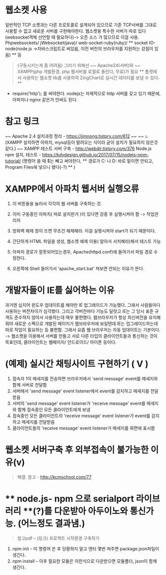 ﻿# 웹소켓 사용

일반적인 TCP 소켓과는 다른 프로토콜로 설계되어 있으므로 기존 TCP서버를 그대로 사용할 수 없고 새로운 서버를 구현해야한다.
웹소켓용 특수한 서버가 따로 있다 (websocket객체 선언할 때 필요하다)-> 오픈 소스 가 많으므로 이걸 사용.
Phpwebsockets/ jWebsocket(java)/ web-socket-ruby(ruby)/ ** socket IO-node(node.js ->자바스크립트로 써있음, 이전 버전의 브라우저를 지원하는 강점이 있음) ** 등
>	(구동시키는게 좀 어려움)
그러기 위해선 ~~ Apache24(서버)와 ~~ XAMPP(php 개발환경, php 웹서버를 로컬로 돌린다, 무료)가 필요
** 톰캣에서 사용하는 웹소켓 lib를 사용하여 ZingChart로 실시간 데이터를 보낼 수 있다. **
- require('http'); 를 써야한다. nodejs는 자체적으로 http 서버를 갖고 있기 때문에, 아파치나 nginx 같은거 안써도 된다. 

# 참고 링크
~~ Apache 2.4 설치과정 정리 - https://jimnong.tistory.com/612 ~~ 
~~ ㄴ(XAMPP 설치하면 아파치, mysql등이 딸려오는 식이라 굳이 설치가 필요하지 않은것같다.) ~~
XAMPP 테스트 서버 구축 - http://webdir.tistory.com/376
Node.js npm 설치, 테스트 - https://kdydesign.github.io/2017/07/15/nodejs-npm-tutorial/ (명령어 쓸 때 $는 빼고 써야한다, ** 경로가 C: 나 D: 바로 밑이면 안되고, Program Files에 넣으니 됐다(-?) ** )

# XAMPP에서 아파치 웹서버 실행오류
 
1.	이 버튼들을 눌러서 각각의 웹 서버를 구축하는 것.
2.	이미 구동중인 아파치( 따로 설치한거 )이 있다면 강종 후 실행시켜야 함 -> 작업관리자
3.	방화벽 해제 창이 뜨면 무조건 해제해라. 이걸 실행시켜야 start가 되기 때문이다.  
4.	간단하게 HTML 파일을 생성, 웹소켓 예제 이용( 알아서 서치해라)해서 테스트 가능
 
5.	아파치 경로가 잘못되어있는경우, Apache(httpd.conf)에 들어가서 파일 경로 수정한다.
6.	오른쪽에 Shell 들어가서 ‘apache_start.bat’ 쳐보면 안되는 이유가 뜬다.

# 개발자들이 IE를 싫어하는 이유
과거엔 심지어 윈도우 업데이트를 해야만 IE 업그레이드가 가능했다. 그래서 사람들마다 사용하는 버전차이가 심각했다. 그리고 각버전마다 기능도 달랏고 iE는 그 당시 표준 규격도 준수하지 않아서 사용하는데 매우 불편했다. 
웹브라우저가 항상 최신버전을 유지해줘야 새로운 스펙으로 개발된 페이지가 웹브라우저에 보일텐데 IE는 업그레이드하는데 따로 작업이 필요하는 등 불편함. 그래서 요즘 웹 브라우저는 자동 업데이트는 기본이다. 
->	웹소켓을 이용해서 서버를 만들고 서로 다른 타입의 클라이언트들과 통신하는 것이 목표인데, 클라이언트는 웹페이지/ 안드로이드/ 아이폰 등이다.

# (예제) 실시간 채팅사이트 구현하기 ( V )
1.	접속자 1이 메세지를 전송하면 브라우저에서 'send message' event를 메세지와 함께 서버로 전달함
2.	서버에서 'send message' event listener에서 event를 감지하고 메세지를 전달받음
3.	서버의 'send message' event listener가 'receive message' event를 메세지와 함께 접속중인 모든 클라이언트에게 보냄
4.	접속중인 모든 클라이언트의 'receive message' event listener가 event를 감지하고 메세지를 전달받음
5.	클라이언트들의 'receive message' event listener가 메세지를 화면에 표시함

# 웹소켓 서버구축 후 외부접속이 불가능한 이유(v)

>해결. 참고 - http://kcmschool.com/77

# ** node.js- npm 으로 serialport 라이브러리 **(?)를 다운받아 아두이노와 통신가능. (어느정도 결과냄.)
>참고pdf – (링크)
>프로젝트 시작환경 구축하기
1. npm init – 이 명령어 쓴 후 당황하지 말고 엔터 몇번 쳐주면 package.json파일이 생긴다.
2. npm install – 이후 필요한 모듈은 이런식으로 다운받으면 모듈폴더, json이 함께 생긴다.

